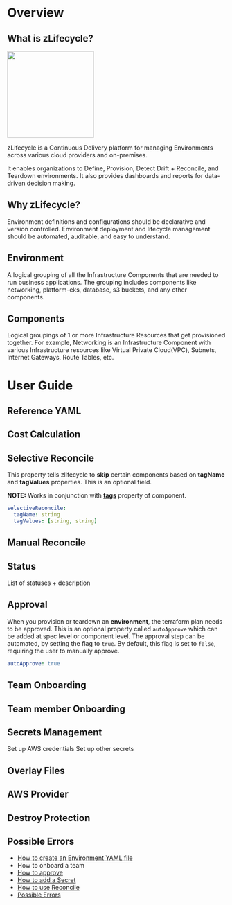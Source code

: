 # Overview

## What is zLifecycle?

<img src="https://user-images.githubusercontent.com/47644789/147984939-738f7535-be82-41ab-8f35-e684f8cdb3c7.png" width="200"/>

zLifecycle is a Continuous Delivery platform for managing Environments across various cloud providers and on-premises.

It enables organizations to Define, Provision, Detect Drift + Reconcile, and Teardown environments. It also provides dashboards and reports for data-driven decision making.

## Why zLifecycle?

Environment definitions and configurations should be declarative and version controlled. Environment deployment and lifecycle management should be automated, auditable, and easy to understand.

## Environment 

A logical grouping of all the Infrastructure Components that are needed to run business applications. The grouping includes components like networking, platform-eks, database, s3 buckets, and any other components.

## Components 

Logical groupings of 1 or more Infrastructure Resources that get provisioned together. For example, Networking is an Infrastructure Component with various Infrastructure resources like Virtual Private Cloud(VPC), Subnets, Internet Gateways, Route Tables, etc.

# User Guide

## Reference YAML


## Cost Calculation

## Selective Reconcile

This property tells zlifecycle to **skip** certain components based on **tagName** and **tagValues** properties. This is an optional field.

**NOTE:** Works in conjunction with [**tags**](#component-tags) property of component.

```yaml
selectiveReconcile:
  tagName: string
  tagValues: [string, string]
```

## Manual Reconcile

## Status
List of statuses + description

## Approval

When you provision or teardown an **environment**, the terraform plan needs to be approved. This is an optional property called `autoApprove` which can be added at spec level or component level.
The approval step can be automated, by setting the flag to `true`. By default, this flag is set to `false`, requiring the user to manually approve.

```yaml
autoApprove: true
```

## Team Onboarding

## Team member Onboarding

## Secrets Management
Set up AWS credentials
Set up other secrets

## Overlay Files

## AWS Provider

## Destroy Protection

## Possible Errors



* [How to create an Environment YAML file](all-about-environment-yaml.md)
* How to onboard a team
* [How to approve](approval.md)
* [How to add a Secret](secrets.md)
* [How to use Reconcile](reconcile.md)
* [Possible Errors](errors.md)
